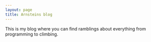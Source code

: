 ```yaml
---
layout: page
title: Arnsteins blog
---
```


This is my blog where you can find ramblings about everything from programming to climbing.
